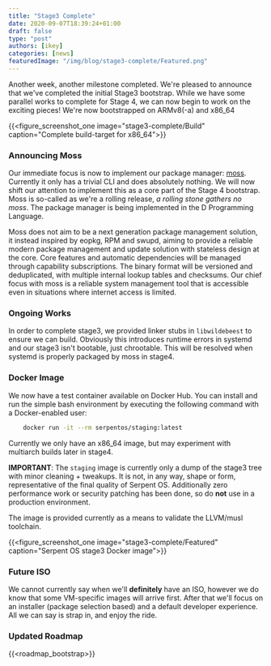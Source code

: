 ```yaml
---
title: "Stage3 Complete"
date: 2020-09-07T18:39:24+01:00
draft: false
type: "post"
authors: [ikey]
categories: [news]
featuredImage: "/img/blog/stage3-complete/Featured.png"
---
```


Another week, another milestone completed. We're pleased to announce that
we've completed the initial Stage3 bootstrap. While we have some parallel
works to complete for Stage 4, we can now begin to work on the exciting
pieces! We're now bootstrapped on ARMv8(-a) and x86_64

{{<figure_screenshot_one image="stage3-complete/Build" caption="Complete build-target for x86_64">}}


### Announcing Moss

Our immediate focus is now to implement our package manager: [moss](https://github.com/serpent-linux/moss).
Currently it only has a trivial CLI and does absolutely nothing. We will now shift our attention
to implement this as a core part of the Stage 4 bootstrap. Moss is so-called as we're a rolling
release, _a rolling stone gathers no moss_. The package manager is being implemented in the D Programming Language.

Moss does not aim to be a next generation package management solution, it instead inspired by
eopkg, RPM and swupd, aiming to provide a reliable modern package management and update
solution with stateless design at the core. Core features and automatic dependencies will be managed
through capability subscriptions. The binary format will be versioned and deduplicated, with multiple
internal lookup tables and checksums. Our chief focus with moss is a reliable system
management tool that is accessible even in situations where internet access is limited.

### Ongoing Works

In order to complete stage3, we provided linker stubs in `libwildebeest` to ensure
we can build. Obviously this introduces runtime errors in systemd and our stage3 isn't
bootable, just chrootable. This will be resolved when systemd is properly packaged by
moss in stage4.

### Docker Image

We now have a test container available on Docker Hub. You can install and run the
simple bash environment by executing the following command with a Docker-enabled user:

```bash
    docker run -it --rm serpentos/staging:latest
```

Currently we only have an x86_64 image, but may experiment with multiarch builds later
in stage4.

**IMPORTANT**: The `staging` image is currently only a dump of the stage3 tree with
minor cleaning + tweakups. It is not, in any way, shape or form, representative of
the final quality of Serpent OS. Additionally zero performance work or security
patching has been done, so do **not** use in a production environment.

The image is provided currently as a means to validate the LLVM/musl toolchain.

{{<figure_screenshot_one image="stage3-complete/Featured" caption="Serpent OS stage3 Docker image">}}

### Future ISO

We cannot currently say when we'll **definitely** have an ISO, however we do
know that some VM-specific images will arrive first. After that we'll focus
on an installer (package selection based) and a default developer experience.
All we can say is strap in, and enjoy the ride.

### Updated Roadmap

{{<roadmap_bootstrap>}}
